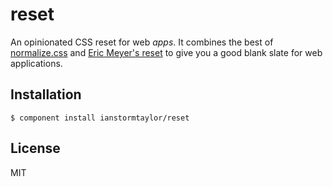 
# reset

  An opinionated CSS reset for web _apps_. It combines the best of [normalize.css](https://github.com/necolas/normalize.css) and [Eric Meyer's reset](http://meyerweb.com/eric/tools/css/reset/) to give you a good blank slate for web applications.

## Installation

    $ component install ianstormtaylor/reset

## License

  MIT
